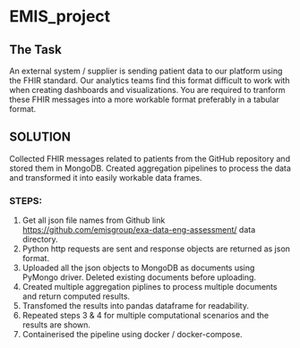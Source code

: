 # EMIS_project
 
## The Task
An external system / supplier is sending patient data to our platform using the FHIR standard. Our analytics teams find this format difficult to work with when creating dashboards and visualizations. You are required to tranform these FHIR messages into a more workable format preferably in a tabular format.


## SOLUTION
Collected FHIR messages related to patients from the GitHub repository and stored them in MongoDB. Created aggregation pipelines to process the data and transformed it into easily workable data frames. 

### STEPS:
1) Get all json file names from Github link https://github.com/emisgroup/exa-data-eng-assessment/ data directory.
2) Python http requests are sent and response objects are returned as json format.
3) Uploaded all the json objects to MongoDB as documents using PyMongo driver. Deleted existing documents before uploading.
4) Created multiple aggregation piplines to process multiple documents and return computed results.
5) Transfomed the results into pandas dataframe for readability.
6) Repeated steps 3 & 4 for multiple computational scenarios and the results are shown.
7) Containerised the pipeline using docker / docker-compose.




